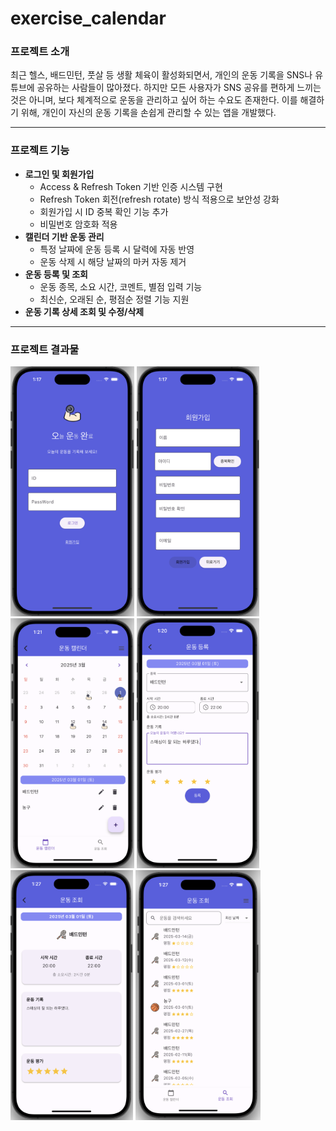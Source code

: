# exercise_calendar

### 프로젝트 소개
 최근 헬스, 배드민턴, 풋살 등 생활 체육이 활성화되면서, 개인의 운동 기록을 SNS나 유튜브에 공유하는 사람들이 많아졌다. 하지만 모든 사용자가 SNS 공유를 편하게 느끼는 것은 아니며, 보다 체계적으로 운동을 관리하고 싶어 하는 수요도 존재한다. 이를 해결하기 위해, 개인이 자신의 운동 기록을 손쉽게 관리할 수 있는 앱을 개발했다.

---
### 프로젝트 기능
- **로그인 및 회원가입**
    - Access & Refresh Token 기반 인증 시스템 구현
    - Refresh Token 회전(refresh rotate) 방식 적용으로 보안성 강화
    - 회원가입 시 ID 중복 확인 기능 추가
    - 비밀번호 암호화 적용
- **캘린더 기반 운동 관리**
    - 특정 날짜에 운동 등록 시 달력에 자동 반영
    - 운동 삭제 시 해당 날짜의 마커 자동 제거
- **운동 등록 및 조회**
    - 운동 종목, 소요 시간, 코멘트, 별점 입력 기능
    - 최신순, 오래된 순, 평점순 정렬 기능 지원
-  **운동 기록 상세 조회 및 수정/삭제**
---
### 프로젝트 결과물
<img src="/imgs/로그인.png" alt="로그인" height=400> <img src="/imgs/회원가입.png" alt="회원가입" height=400>  
<img src="/imgs/메인.png" alt="메입" height=400> <img src="/imgs/등록.png" alt="등록" height=400>  
<img src="/imgs/상세조회.png" alt="상세조회" height=400> <img src="/imgs/조회.png" alt="조회" height=400>
